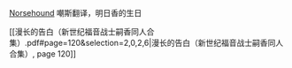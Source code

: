 [Norsehound](https://www.fanfiction.net/u/76887/Norsehound)
嘲斯翻译，明日香的生日

[[漫长的告白（新世纪福音战士嗣香同人合集）.pdf#page=120&selection=2,0,2,6|漫长的告白（新世纪福音战士嗣香同人合集）, page 120]]